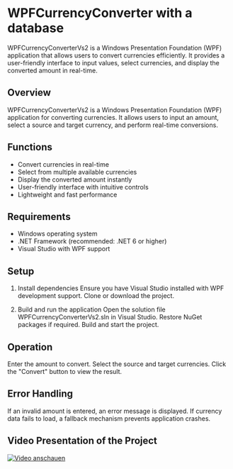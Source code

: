 # WPFCurrencyConverter with a database
WPFCurrencyConverterVs2 is a Windows Presentation Foundation (WPF) application that allows users to convert currencies efficiently. It provides a user-friendly interface to input values, select currencies, and display the converted amount in real-time.

## Overview
WPFCurrencyConverterVs2 is a Windows Presentation Foundation (WPF) application for converting currencies. It allows users to input an amount, select a source and target currency, and perform real-time conversions.

## Functions
- Convert currencies in real-time
- Select from multiple available currencies
- Display the converted amount instantly
- User-friendly interface with intuitive controls
- Lightweight and fast performance

## Requirements
- Windows operating system
- .NET Framework (recommended: .NET 6 or higher)
- Visual Studio with WPF support

## Setup
1. Install dependencies
Ensure you have Visual Studio installed with WPF development support.
Clone or download the project.

2. Build and run the application
Open the solution file WPFCurrencyConverterVs2.sln in Visual Studio.
Restore NuGet packages if required.
Build and start the project.

## Operation
Enter the amount to convert.
Select the source and target currencies.
Click the "Convert" button to view the result.

## Error Handling
If an invalid amount is entered, an error message is displayed.
If currency data fails to load, a fallback mechanism prevents application crashes.

## Video Presentation of the Project
[![Video anschauen](https://img.youtube.com/vi/RFrEcv4FfpI/0.jpg)](https://www.youtube.com/watch?v=RFrEcv4FfpI)

